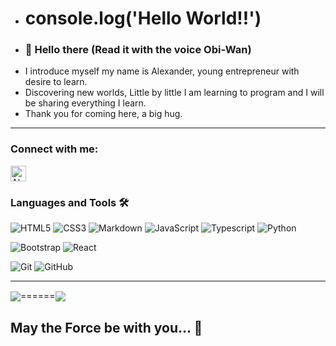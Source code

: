 - # console.log('Hello World!!')
- ### 👋 Hello there (Read it with the voice Obi-Wan)
- I introduce myself my name is Alexander, young entrepreneur with desire to learn.
- Discovering new worlds, Little by little I am learning to program and I will be sharing everything I learn.
- Thank you for coming here, a big hug.
- ------------------------------------------------------
### Connect with me:
<p align="left">
<a href="https://www.linkedin.com/in/alexander-paniagua-84873a244/" target="blank"><img align="center" src="https://user-images.githubusercontent.com/10210567/140838329-299967f6-0fb5-427d-b1f1-d5140b9b252f.png" alt="Alexander Paniagua" height="25" width="25" /></a>
</p>

### Languages and Tools 🛠 

![HTML5](https://img.shields.io/badge/-HTML5-%23E44D27?style=flat-square&logo=html5&logoColor=ffffff)
![CSS3](https://img.shields.io/badge/-CSS3-%231572B6?style=flat-square&logo=css3)
![Markdown](https://img.shields.io/badge/-Markdown-000000?style=flat-square&logo=markdown)
![JavaScript](https://img.shields.io/badge/-JavaScript-%23F7DF1C?style=flat-square&logo=javascript&logoColor=000000&color=%23F7DF1C)
![Typescript](https://img.shields.io/badge/-Typescript-61DAFB?style=flat-square&logo=typescript&logoColor=ffffff&color=007acc)
![Python](http://img.shields.io/badge/-Python-3776AB?style=flat-square&logo=python&logoColor=ffffff)

![Bootstrap](https://img.shields.io/badge/-Bootstrap-563D7C?style=flat-square&logo=Bootstrap)
![React](https://img.shields.io/badge/-React-61DAFB?style=flat-square&logo=react&logoColor=ffffff)

![Git](https://img.shields.io/badge/-Git-%23F05032?style=flat-square&logo=git&logoColor=%23ffffff)
![GitHub](https://img.shields.io/badge/-GitHub-181717?style=flat-square&logo=github)
- ------------------------------------------------------
<a href="https://github.com/anuraghazra/github-readme-stats"><img align="center" src="https://github-readme-stats.vercel.app/api?username=AlexanderSDF&show_icons=true&theme=dracula" /></a>======<a href="https://github.com/anuraghazra/convoychat"><img align="center" src="https://github-readme-stats.vercel.app/api/top-langs/?username=AlexanderSDF&theme=dracula&layout=compact" /></a>

## May the Force be with you... 👋 
